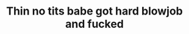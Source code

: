 ---
layout: post
title: Thin no tits babe got hard blowjob and fucked
duration: '06:16'
view: 185
rate: 2
video: 'https://flashservice.xvideos.com/embedframe/4897855'
category: 
 - amateur
 - caught
 - pinay-interracial
 - pinay
 - pov
 - rough
 - student
tags: 
 - blowjob
 - dila
 - fucked
 - hotel
 - pinay-sex
 - sucked
priority: 0.9
changefreq: daily
---